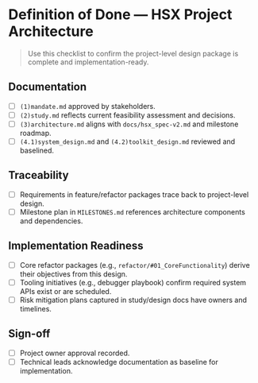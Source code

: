 # Definition of Done — HSX Project Architecture

> Use this checklist to confirm the project-level design package is complete and implementation-ready.

## Documentation
- [ ] `(1)mandate.md` approved by stakeholders.
- [ ] `(2)study.md` reflects current feasibility assessment and decisions.
- [ ] `(3)architecture.md` aligns with `docs/hsx_spec-v2.md` and milestone roadmap.
- [ ] `(4.1)system_design.md` and `(4.2)toolkit_design.md` reviewed and baselined.

## Traceability
- [ ] Requirements in feature/refactor packages trace back to project-level design.
- [ ] Milestone plan in `MILESTONES.md` references architecture components and dependencies.

## Implementation Readiness
- [ ] Core refactor packages (e.g., `refactor/#01_CoreFunctionality`) derive their objectives from this design.
- [ ] Tooling initiatives (e.g., debugger playbook) confirm required system APIs exist or are scheduled.
- [ ] Risk mitigation plans captured in study/design docs have owners and timelines.

## Sign-off
- [ ] Project owner approval recorded.
- [ ] Technical leads acknowledge documentation as baseline for implementation.
